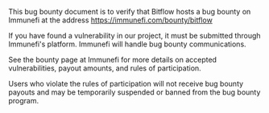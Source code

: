 This bug bounty document is to verify that Bitflow hosts a bug bounty on Immunefi at the address https://immunefi.com/bounty/bitflow

If you have found a vulnerability in our project, it must be submitted through Immunefi's platform. Immunefi will handle bug bounty communications.

See the bounty page at Immunefi for more details on accepted vulnerabilities, payout amounts, and rules of participation.

Users who violate the rules of participation will not receive bug bounty payouts and may be temporarily suspended or banned from the bug bounty program.

